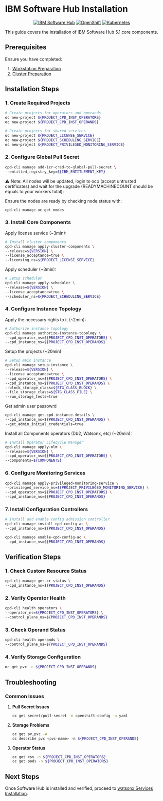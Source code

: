 # IBM Software Hub Installation

<div align="center">

[![IBM Software Hub](https://img.shields.io/badge/IBM%20Software%20Hub-5.1-054ADA?style=for-the-badge&logo=ibm)](https://www.ibm.com/docs/en/software-hub/5.1.x)
[![OpenShift](https://img.shields.io/badge/OpenShift-4.12+-EE0000?style=for-the-badge&logo=redhat)](https://docs.openshift.com/container-platform/4.12/welcome/index.html)
[![Kubernetes](https://img.shields.io/badge/kubernetes-%23326ce5.svg?style=for-the-badge&logo=kubernetes&logoColor=white)](https://kubernetes.io/)

</div>

This guide covers the installation of IBM Software Hub 5.1 core components.

## Prerequisites
Ensure you have completed:
1. [Workstation Preparation](02-workstation-prep.md)
2. [Cluster Preparation](03-cluster-prep.md)

## Installation Steps

### 1. Create Required Projects
```bash
# Create projects for operators and operands
oc new-project ${PROJECT_CPD_INST_OPERATORS}
oc new-project ${PROJECT_CPD_INST_OPERANDS}

# Create projects for shared services
oc new-project ${PROJECT_LICENSE_SERVICE}
oc new-project ${PROJECT_SCHEDULING_SERVICE}
oc new-project ${PROJECT_PRIVILEGED_MONITORING_SERVICE}
```

### 2. Configure Global Pull Secret
```bash
cpd-cli manage add-icr-cred-to-global-pull-secret \
--entitled_registry_key=${IBM_ENTITLEMENT_KEY}
```
⚠️ Note: All nodes will be updated, login to ocp (accept untrusted certificates) and wait for the upgrade (READYMACHINECOUNT should be equals to your workers total):

Ensure the nodes are ready by checking node status with:
```bash
cpd-cli manage oc get nodes
```

### 3. Install Core Components
Apply license service (~3min):
```bash
# Install cluster components
cpd-cli manage apply-cluster-components \
--release=${VERSION} \
--license_acceptance=true \
--licensing_ns=${PROJECT_LICENSE_SERVICE}
```
Apply scheduler (~3min):
```bash
# Setup scheduler
cpd-cli manage apply-scheduler \
--release=${VERSION} \
--license_acceptance=true \
--scheduler_ns=${PROJECT_SCHEDULING_SERVICE}
```

### 4. Configure Instance Topology
Apply the necessary rights to it (~2min):
```bash
# Authorize instance topology
cpd-cli manage authorize-instance-topology \
--cpd_operator_ns=${PROJECT_CPD_INST_OPERATORS} \
--cpd_instance_ns=${PROJECT_CPD_INST_OPERANDS}
```

Setup the projects (~20min)
```bash
# Setup main instance
cpd-cli manage setup-instance \
--release=${VERSION} \
--license_acceptance=true \
--cpd_operator_ns=${PROJECT_CPD_INST_OPERATORS} \
--cpd_instance_ns=${PROJECT_CPD_INST_OPERANDS} \
--block_storage_class=${STG_CLASS_BLOCK} \
--file_storage_class=${STG_CLASS_FILE} \
--run_storage_tests=true
```

Get admin user passowrd
```bash
cpd-cli manage get-cpd-instance-details \
--cpd_instance_ns=${PROJECT_CPD_INST_OPERANDS} \
--get_admin_initial_credentials=true
```

Install all Components operators (Db2, Watsonx, etc) (~20min):
```bash
# Install Operator Lifecycle Manager
cpd-cli manage apply-olm \
--release=${VERSION} \
--cpd_operator_ns=${PROJECT_CPD_INST_OPERATORS} \
--components=${COMPONENTS}
```

### 6. Configure Monitoring Services
```bash
cpd-cli manage apply-privileged-monitoring-service \
--privileged_service_ns=${PROJECT_PRIVILEGED_MONITORING_SERVICE} \
--cpd_operator_ns=${PROJECT_CPD_INST_OPERATORS} \
--cpd_instance_ns=${PROJECT_CPD_INST_OPERANDS}
```

### 7. Install Configuration Controllers
```bash
# Install and enable config admission controller
cpd-cli manage install-cpd-config-ac \
--cpd_instance_ns=${PROJECT_CPD_INST_OPERANDS}
```
```bash
cpd-cli manage enable-cpd-config-ac \
--cpd_instance_ns=${PROJECT_CPD_INST_OPERANDS}
```

## Verification Steps

### 1. Check Custom Resource Status
```bash
cpd-cli manage get-cr-status \
--cpd_instance_ns=${PROJECT_CPD_INST_OPERANDS}
```

### 2. Verify Operator Health
```bash
cpd-cli health operators \
--operator_ns=${PROJECT_CPD_INST_OPERATORS} \
--control_plane_ns=${PROJECT_CPD_INST_OPERANDS}
```

### 3. Check Operand Status
```bash
cpd-cli health operands \
--control_plane_ns=${PROJECT_CPD_INST_OPERANDS}
```

### 4. Verify Storage Configuration
```bash
oc get pvc -n ${PROJECT_CPD_INST_OPERANDS}
```

## Troubleshooting

### Common Issues

1. **Pull Secret Issues**
   ```bash
   oc get secret/pull-secret -n openshift-config -o yaml
   ```

2. **Storage Problems**
   ```bash
   oc get pv,pvc -A
   oc describe pvc <pvc-name> -n ${PROJECT_CPD_INST_OPERANDS}
   ```

3. **Operator Status**
   ```bash
   oc get csv -n ${PROJECT_CPD_INST_OPERATORS}
   oc get pods -n ${PROJECT_CPD_INST_OPERATORS}
   ```

## Next Steps
Once Software Hub is installed and verified, proceed to [watsonx Services Installation](05-watsonx-install.md).
